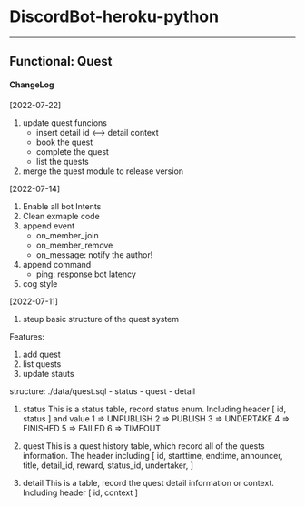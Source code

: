 # DiscordBot-heroku-python

---
## Functional: Quest 
#### ChangeLog
[2022-07-22]
1. update quest funcions
    - insert detail id <--> detail context
    - book the quest
    - complete the quest
    - list the quests
2. merge the quest module to release version

[2022-07-14]
1. Enable all bot Intents
2. Clean exmaple code
3. append event
    - on_member_join
    - on_member_remove
    - on_message: notify the author!
4. append command
    - ping: response bot latency
5. cog style



[2022-07-11]
1. steup basic structure of the quest system


Features:
1. add quest
2. list quests
3. update stauts

structure:
./data/quest.sql
    - status
    - quest
    - detail

1. status
This is a status table, record status enum. Including header
[
    id,
    status
]
and value
  1 => UNPUBLISH
  2 => PUBLISH
  3 => UNDERTAKE
  4 => FINISHED
  5 => FAILED
  6 => TIMEOUT
 
2. quest
This is a quest history table, which record all of the quests information. The header including
[
    id,
    starttime,
    endtime,
    announcer,
    title,
    detail_id,
    reward,
    status_id,
    undertaker,
]

3. detail
This is a table, record the quest detail information or context. Including header
[
    id,
    context
]